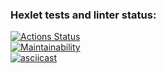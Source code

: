 ### Hexlet tests and linter status:
[![Actions Status](https://github.com/Warckut/frontend-project-44/workflows/hexlet-check/badge.svg)](https://github.com/Warckut/frontend-project-44/actions)  
[![Maintainability](https://api.codeclimate.com/v1/badges/2a624b434cf0322f1a77/maintainability)](https://codeclimate.com/github/Warckut/frontend-project-44/maintainability)  
[![asciicast](https://asciinema.org/a/SwXL1Di67iyBSeFg0EQdGPMWb.png)](https://asciinema.org/a/SwXL1Di67iyBSeFg0EQdGPMWb)  
